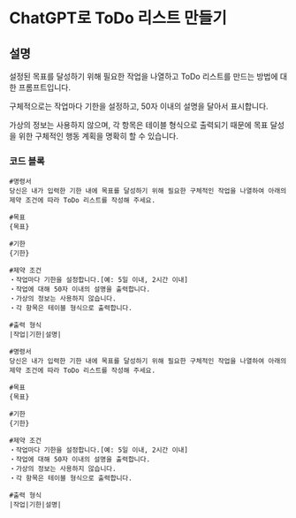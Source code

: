 # ChatGPT로 ToDo 리스트 만들기

## 설명
설정된 목표를 달성하기 위해 필요한 작업을 나열하고 ToDo 리스트를 만드는 방법에 대한 프롬프트입니다.

구체적으로는 작업마다 기한을 설정하고, 50자 이내의 설명을 달아서 표시합니다.

가상의 정보는 사용하지 않으며, 각 항목은 테이블 형식으로 출력되기 때문에 목표 달성을 위한 구체적인 행동 계획을 명확히 할 수 있습니다.

### 코드 블록

```plaintext
#명령서
당신은 내가 입력한 기한 내에 목표를 달성하기 위해 필요한 구체적인 작업을 나열하여 아래의 제약 조건에 따라 ToDo 리스트를 작성해 주세요.

#목표
{목표}

#기한
{기한}

#제약 조건
・작업마다 기한을 설정합니다.[예: 5일 이내, 2시간 이내]
・작업에 대해 50자 이내의 설명을 출력합니다.
・가상의 정보는 사용하지 않습니다.
・각 항목은 테이블 형식으로 출력합니다.

#출력 형식
|작업|기한|설명|
```

```plaintext
#명령서
당신은 내가 입력한 기한 내에 목표를 달성하기 위해 필요한 구체적인 작업을 나열하여 아래의 제약 조건에 따라 ToDo 리스트를 작성해 주세요.

#목표
{목표}

#기한
{기한}

#제약 조건
・작업마다 기한을 설정합니다.[예: 5일 이내, 2시간 이내]
・작업에 대해 50자 이내의 설명을 출력합니다.
・가상의 정보는 사용하지 않습니다.
・각 항목은 테이블 형식으로 출력합니다.

#출력 형식
|작업|기한|설명|
```